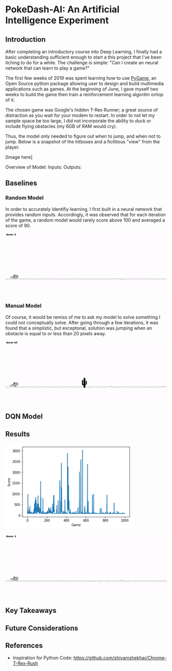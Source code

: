 # PokeDash-AI: An Artificial Intelligence Experiment

## Introduction
After completing an introductory course into Deep Learning, I finally had a basic understanding sufficient enough to start a this project that I've been itching to do for a while. The challenge is simple: "Can I create an neural network that can learn to play a game?"

The first few weeks of 2019 was spent learning how to use [PyGame](https://www.pygame.org/docs/), an Open Source python package allowing user to design and build multimedia applications such as games. At the beginning of June, I gave myself two weeks to build the game then train a reinforcement learning algoritm ontop of it.

The chosen game was Google's hidden T-Rex Runner; a great source of distraction as you wait for your modem to restart. In order to not let my sample space be too large, I did not incorporate the ability to _duck_ or include flying obstacles (my 6GB of RAM would cry).

Thus, the model only needed to figure out when to jump, and when not to jump. Below is a snapshot of the hitboxes and a fictitious "view" from the player.

[Image here]

Overview of Model:
Inputs:
Outputs:

## Baselines

### Random Model
In order to accurately identifiy learning, I first built in a neural network that provides random inputs. Accordingly, it was observed that for each iteration of the game, a random model would rarely score above 100 and averaged a score of 90.

![Random Model](visuals/random_model.gif)

### Manual Model

Of course, it would be remiss of me to ask my model to solve something I could not conceptually solve. After going through a few iterations, it was found that a simplistic, but exceptonal, solution was jumping when an obstacle is equal to or less than 20 pixels away.

![Manual Model](visuals/manual_model.gif)

## DQN Model

## Results
![Historical Performance](visuals/history.png)

![DQN Model](visuals/best_model.gif)

## Key Takeaways

## Future Considerations

## References
* Inspiration for Python Code: https://github.com/shivamshekhar/Chrome-T-Rex-Rush
